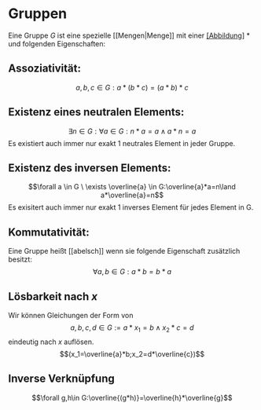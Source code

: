 # Gruppen
Eine Gruppe $G$ ist eine spezielle [[Mengen|Menge]] mit einer [[Abbildung]](Verknüpfung) $*$ und folgenden Eigenschaften:

## Assoziativität: 
$$a,b,c \in G: a*(b*c)=(a*b)*c$$
## Existenz eines neutralen Elements: 
$$\exists n\in G:\forall a\in G: n*a=a \land a*n=a$$
Es existiert auch immer nur exakt 1 neutrales Element in jeder Gruppe.
## Existenz des inversen Elements: 
$$\forall a \in G \ \exists \overline{a} \in G:\overline{a}*a=n\land a*\overline{a}=n$$
Es exisitert auch immer nur exakt 1 inverses Element für jedes Element in G.
## Kommutativität: 
Eine Gruppe heißt [[abelsch]] wenn sie folgende Eigenschaft zusätzlich besitzt:
$$\forall a,b \in G:a*b=b*a$$

## Lösbarkeit nach $x$
Wir können Gleichungen der Form von
$$a,b,c,d\in G:=a*x_1=b\land x_2*c=d$$
eindeutig nach $x$ auflösen. 
$$(x_1=\overline{a}*b;x_2=d*\overline{c})$$
## Inverse Verknüpfung
$$\forall g,h\in G:\overline{(g*h)}=\overline{h}*\overline{g}$$